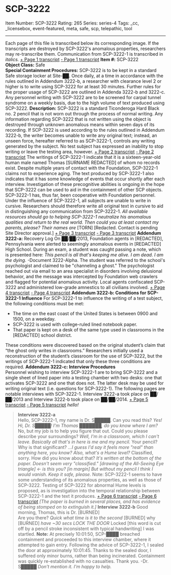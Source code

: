 # SCP-3222
Item Number: SCP-3222
Rating: 265
Series: series-4
Tags: _cc, _licensebox, event-featured, meta, safe, scp, telepathic, tool

---

Each page of this file is transcribed below its corresponding image. If the transcripts are destroyed by SCP-3222's anomalous properties, researchers may re-transcribe them. Communication from SCP-3222-1 is transcribed in _italics._
[\+ Page 1 transcript](javascript:;)
[\- Page 1 transcript](javascript:;)
**Item #:** SCP-3222  
**Object Class:** Safe  
**Special Containment Procedures:** SCP-3222 is to be kept in a standard Safe storage locker at Site-██. Once daily, at a time in accordance with the rules outlined in Addendum 3222-b, a researcher with clearance level 2 or higher is to write using SCP-3222 for at least 30 minutes. Further rules for the proper usage of SCP-3222 are outlined in Addenda 3222-b and 3222-c.
Any personnel writing with SCP-3222 are to be screened for carpal tunnel syndrome on a weekly basis, due to the high volume of text produced using SCP-3222.
**Description:** SCP-3222 is a standard Ticonderoga Hard Black no. 2 pencil that is not worn out through the process of normal writing. Any information regarding SCP-3222 that is not written using the object is destroyed through unknown anomalous means within seven days of its recording.
If SCP-3222 is used according to the rules outlined in Addendum 3222-b, the writer becomes unable to write any original text; instead, an unseen force, hereafter referred to as SCP-3222-1, controls any writing generated by the subject. No test subject has expressed an inability to stop writing or leave the testing area, however.
[\+ Page 2 transcript](javascript:;)
[\- Page 2 transcript](javascript:;)
The writings of SCP-3222-1 indicate that it is a sixteen-year-old human male named Thomas [SURNAME REDACTED] of whom no records exist. Despite multiple years of contact with the Foundation, SCP-3222-1 claims not to experience aging.
The text produced by SCP-3222-1 also indicates that it has some knowledge of events that occur shortly after each interview. Investigation of these precognitive abilities is ongoing in the hope that SCP-3222 can be used to aid in the containment of other SCP objects. SCP-3222-1 has, thus far, been cooperative with Foundation personnel.
Under the influence of SCP-3222-1, all subjects are unable to write in cursive. Researchers should therefore write all original text in cursive to aid in distinguishing any communication from SCP-3222-1.
_All available resources should go to helping SCP-3222-1 neutralize his anomalous qualities and return to the real world._
_Then could you at least contact my parents, please? Their names are_ [TORN]
[Redacted. Contact is pending Site Director approval.]
[\+ Page 3 transcript](javascript:;)
[\- Page 3 transcript](javascript:;)
**Addendum 3222-a:** Recovery Log
On ██/██/2013, Foundation agents in [REDACTED], Pennsylvania were alerted to seemingly anomalous events in [REDACTED] High School. During an exam, a student was caught passing a note, which is presented here:
_This pencil is all that's keeping me alive. I am dead. I am the dying._ -Document 3222-Alpha.
The student was referred to the school's psychologist and claimed to be "channeling a ghost." The psychologist reached out via email to an area specialist in disorders involving delusional behavior, and the message was intercepted by Foundation web crawlers and flagged for potential anomalous activity. Local agents confiscated SCP-3222 and administered low-grade amnestics to all civilians involved.
[\+ Page 4 transcript](javascript:;)
[\- Page 4 transcript](javascript:;)
**Addendum 3222-b: Conditions for SCP-3222-1 Influence**
For SCP-3222-1 to influence the writing of a test subject, the following conditions must be met:
  * The time on the east coast of the United States is between 0900 and 1500, on a weekday.
  * SCP-3222 is used with college-ruled lined notebook paper.
  * That paper is kept on a desk of the same type used in classrooms in the [REDACTED] school district.

These conditions were discovered based on the original student’s claim that “the ghost only writes in classrooms.” Researchers initially used a reconstruction of the student’s classroom for the use of SCP-3222, but the writings of SCP-3222-1 indicated that only these three conditions are required.
**Addendum 3222-c: Interview Procedures**  
Personnel wishing to interview SCP-3222-1 are to bring SCP-3222 and a single sheet of lined paper into a testing chamber with two desks: one that activates SCP-3222 and one that does not. The latter desk may be used for writing original text (i.e. questions for SCP-3222-1).
The following pages are notable interviews with SCP-3222-1. Interview 3222-a took place on ██/██/2013 and Interview 3222-b took place on ██/██/2014.
[\+ Page 5 transcript](javascript:;)
[\- Page 5 transcript](javascript:;)
_hello!_
> **Interview 3222-a**  
>  Hello, SCP-3222-1, my name is Dr. S█████. Can you read this?
> _Yes! Hi, Dr. S█████! I'm Thomas ███████, do you know where I am?_
> No, but my job is to help you figure that out. Could you please describe your surroundings?
> _Well, I'm in a classroom, which I can't leave. Basically all that's in here is me and my pencil._
> Your pencil? Why is that significant?
> _…I guess I'd say it feels more "real" than anything here, you know? Also, what's a Hume level?_
> Classified, sorry. How did you know about that?
> _It's written at the bottom of the paper. Doesn't seem very "classified." [drawing of the All-Seeing Eye triangle] <\- is this you?_
> _[in margin] But without my pencil I think I would vanish. Keep it safe, please._
Note: SCP-3222-1 seems to have some understanding of its anomalous properties, as well as those of SCP-3222. Testing of SCP-3222 for abnormal Hume levels is proposed, as is investigation into the temporal relationship between SCP-3222-1 and the text it produces.
[\+ Page 6 transcript](javascript:;)
[\- Page 6 transcript](javascript:;)
_[The paper is burned in several places, and has evidence of being stomped on to extinguish it.]_
**Interview 3222-b**
> Good morning, Thomas, this is Dr. [BURNED]  
>  Are you there?
> _Quick what time is it to the second_
> [BURNED] why
> [BURNED] _have ~30 secs LOCK THE DOOR_
> Locked [this word is cut off by a pencil stroke inconsistent with typical handwriting]
> I was startled.
**Note:** At precisely 10:01:50, SCP-████ breached containment and proceeded to this interview chamber, where it attempted to gain entry.
Following the advice of SCP-3222-1, I sealed the door at approximately 10:01:45. Thanks to the sealed door, I suffered only minor burns, rather than being incinerated. Containment was quickly re-established with no casualties.
Thank you. -Dr. S█████
_Don't mention it. I'm happy to help._